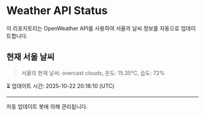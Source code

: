 
# Weather API Status

이 리포지토리는 OpenWeather API를 사용하여 서울의 날씨 정보를 자동으로 업데이트합니다.

## 현재 서울 날씨
> 서울의 현재 날씨: overcast clouds, 온도: 15.35°C, 습도: 72%

⏳ 업데이트 시간: 2025-10-22 20:18:10 (UTC)

---
자동 업데이트 봇에 의해 관리됩니다.
